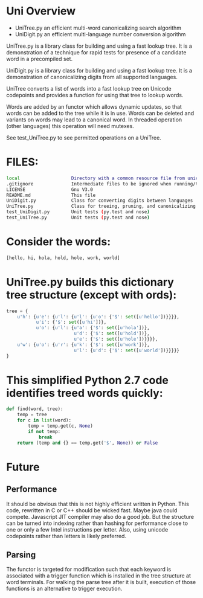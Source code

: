 # Uni Overview* UniTree.py an efficient multi-word canonicalizing search algorithm* UniDigit.py an efficient multi-language number conversion algorithmUniTree.py is a library class for building and using a fast lookup tree.It is a demonstration of a technique for rapid tests for presence ofa candidate word in a precompiled set.UniDigit.py is a library class for building and using a fast lookup tree.It is a demonstration of canonicalizing digits from all supported languages.UniTree converts a list of words into a fast lookup tree on Unicode codepointsand provides a function for using that tree to lookup words.Words are added by an functor which allows dynamic updates,so that words can be added to the tree while it is in use.Words can be deleted and variants on words may lead to a canonical word.In threaded operation (other languages) this operation will need mutexes.See test_UniTree.py to see permitted operations on a UniTree.# FILES:```bashlocal                   Directory with a common resource file from unicode.org.gitignore              Intermediate files to be ignored when running/testingLICENSE                 Gnu V3.0README.md               This fileUniDigit.py             Class for converting digits between languagesUniTree.py              Class for treeing, pruning, and canonicalizing wordstest_UniDigit.py        Unit tests (py.test and nose)test_UniTree.py         Unit tests (py.test and nose)```# Consider the words:```python[hello, hi, hola, hold, hole, work, world]```# UniTree.py builds this dictionary tree structure (except with ords):```pythontree = {    u'h': {u'e': {u'l': {u'l': {u'o': {'$': set([u'hello'])}}}},           u'i': {'$': set([u'hi'])},           u'o': {u'l': {u'a': {'$': set([u'hola'])},                         u'd': {'$': set([u'hold'])},                         u'e': {'$': set([u'hole'])}}}},    u'w': {u'o': {u'r': {u'k': {'$': set([u'work'])},                         u'l': {u'd': {'$': set([u'world'])}}}}}}```# This simplified Python 2.7 code identifies treed words quickly:```pythondef find(word, tree):    temp = tree    for c in list(word):        temp = temp.get(c, None)        if not temp:            break    return (temp and {} == temp.get('$', None)) or False```# FuturePerformance-----------It should be obvious that this is not highly efficient written in Python.This code, rewritten in C or C++ should be wicked fast.Maybe java could compete.Javascript JIT compiler may also do a good job.But the structure can be turned into indexing rather than hashingfor performance close to one or only a few Intel instructions per letter.Also, using unicode codepoints rather than letters is likely preferred.Parsing-------The functor is targeted for modification such thateach keyword is associated with a trigger functionwhich is installed in the tree structure at word terminals.For walking the parse tree after it is built,execution of those functions is an alternative to trigger execution.